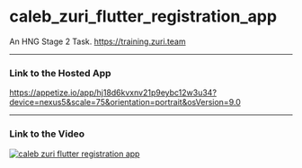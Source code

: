 # caleb_zuri_flutter_registration_app

An HNG Stage 2 Task. https://training.zuri.team

---

### Link to the Hosted App

https://appetize.io/app/hj18d6kvxnv21p9eybc12w3u34?device=nexus5&scale=75&orientation=portrait&osVersion=9.0

---

### Link to the Video 

[![caleb zuri flutter registration app](https://media2.giphy.com/media/sVXqxEBMOHlgrQHCii/giphy.gif?cid=790b7611e943e1ef99ebfd0684394e016fde65ea956cfa31&rid=giphy.gif&ct=g)](https://media.giphy.com/media/sVXqxEBMOHlgrQHCii/giphy.gif?cid=790b7611e943e1ef99ebfd0684394e016fde65ea956cfa31&rid=giphy.gif&ct=g)


